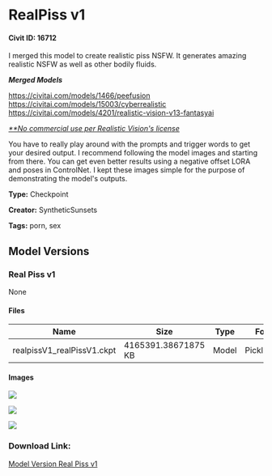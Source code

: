 # RealPiss v1

#### Civit ID: 16712

<p>I merged this model to create realistic piss NSFW. It generates amazing realistic NSFW as well as other bodily fluids.</p><p><strong><em>Merged Models </em></strong></p><p><a target="_blank" rel="ugc" href="https://civitai.com/models/1466/peefusion">https://civitai.com/models/1466/peefusion</a> <a target="_blank" rel="ugc" href="https://civitai.com/models/15003/cyberrealistic">https://civitai.com/models/15003/cyberrealistic</a> <a target="_blank" rel="ugc" href="https://civitai.com/models/4201/realistic-vision-v13-fantasyai">https://civitai.com/models/4201/realistic-vision-v13-fantasyai</a></p><p><em><u>**No commercial use per Realistic Vision's license</u></em></p><p>You have to really play around with the prompts and trigger words to get your desired output. I recommend following the model images and starting from there. You can get even better results using a negative offset LORA and poses in ControlNet. I kept these images simple for the purpose of demonstrating the model's outputs.</p><p></p>

**Type:** Checkpoint

**Creator:** SyntheticSunsets

**Tags:** porn, sex

## Model Versions

### Real Piss v1

None

#### Files

| Name | Size | Type | Format | Download Url | AutoV1 | AutoV2 | SHA256 | CRC32 | BLAKE3 |
| --- | --- | --- | --- | --- | --- | --- | --- | --- | --- |
| realpissV1_realPissV1.ckpt | 4165391.38671875 KB | Model | PickleTensor | https://civitai.com/api/download/models/19732 | 193B284B | 6527499DE5 | 6527499DE5D1F64DE604F8F5E6BEEAD7620BA2AF3F3E04BAF504C9B4D3CA5D7D | B83D8214 | 06026ACC810FAF0BC09C5F62A32799F524DA41277CD5695E8E696C703CFF5D1F |

#### Images

<p><img src="https://image.civitai.com/xG1nkqKTMzGDvpLrqFT7WA/8b162e73-80c1-4a56-d29d-9f1c77add900/width=450/207661.jpeg" /></p>

<p><img src="https://image.civitai.com/xG1nkqKTMzGDvpLrqFT7WA/86571fdf-8311-401b-9719-41061ad47c00/width=450/207663.jpeg" /></p>

<p><img src="https://image.civitai.com/xG1nkqKTMzGDvpLrqFT7WA/061c5cf6-0a9a-42d2-2fb2-7e0add485400/width=450/207662.jpeg" /></p>

### Download Link:

[Model Version Real Piss v1](https://civitai.com/api/download/models/19732)

